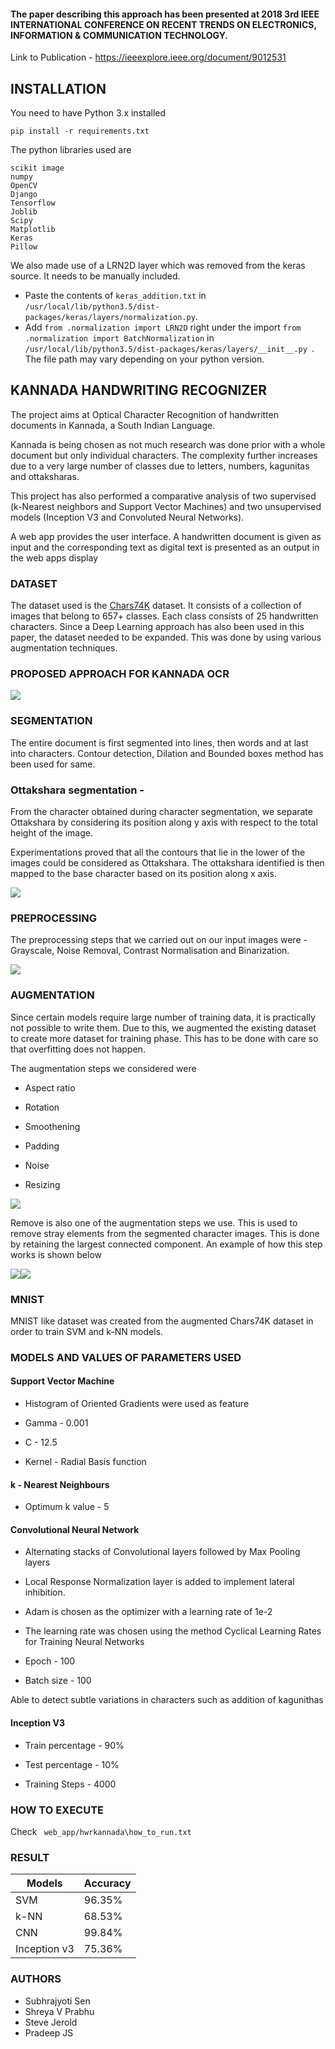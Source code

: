 #### The paper describing this approach has been presented at 2018 3rd IEEE INTERNATIONAL CONFERENCE ON RECENT TRENDS ON ELECTRONICS, INFORMATION & COMMUNICATION TECHNOLOGY. 
Link to Publication - https://ieeexplore.ieee.org/document/9012531

## INSTALLATION

You need to have Python 3.x installed

`pip install -r requirements.txt`

The python libraries used are

```
scikit image
numpy
OpenCV
Django
Tensorflow
Joblib
Scipy
Matplotlib
Keras
Pillow
```
We also made use of a LRN2D layer which was removed from the keras source. It needs to be manually included.
-   Paste the contents of `keras_addition.txt` in `/usr/local/lib/python3.5/dist-packages/keras/layers/normalization.py`. 
-   Add `from .normalization import LRN2D` right under the import `from .normalization import BatchNormalization` in `/usr/local/lib/python3.5/dist-packages/keras/layers/__init__.py `. 
The file path may vary depending on your python version.
  
## KANNADA HANDWRITING RECOGNIZER

The project aims at Optical Character Recognition of handwritten documents in Kannada, a South Indian Language.

Kannada is being chosen as not much research was done prior with a whole document but only individual characters. The complexity further increases due to a very large number of classes due to letters, numbers, kagunitas and ottaksharas.

This project has also performed a comparative analysis of two supervised (k-Nearest neighbors and Support Vector Machines) and two unsupervised models (Inception V3 and Convoluted Neural Networks).

A web app provides the user interface. A handwritten document is given as input and the corresponding text as digital text is presented as an output in the web apps display

### DATASET

The dataset used is the [Chars74K](https://teodecampos.github.io/chars74k/) dataset. It consists of a collection of images that belong to 657+ classes. Each class consists of 25 handwritten characters. Since a Deep Learning approach has also been used in this paper, the dataset needed to be expanded. This was done by using various augmentation techniques.

### PROPOSED APPROACH FOR KANNADA OCR

![](https://lh4.googleusercontent.com/4XyG2Tl-WNNUJYMD_s9sYxBajJYkqray6UP7rL9a2cYKoQm2F1n6U23QKMnYdEaqveAl5p5HsT_z6wENp63qyO9ROQqNXY908mQitX8CIgbtaFu42sl70ZYbPe_MEsvRcPpXAWMf)

### SEGMENTATION

The entire document is first segmented into lines, then words and at last into characters. Contour detection, Dilation and Bounded boxes method has been used for same.


### Ottakshara segmentation -

From the character obtained during character segmentation, we separate Ottakshara by considering its position along y axis with respect to the total height of the image.

Experimentations proved that all the contours that lie in the lower of the images could be considered as Ottakshara. The ottakshara identified is then mapped to the base character based on its position along x axis.

![](https://lh3.googleusercontent.com/u0sUSXn6Cn6jHld_D32P-01qEomqk8Yid5nT4CNHDeBpRMVhua_dLjFLJsrztdywN05AvGjKE6npY2RbCAL9cBlKPvbUmU9nOfN8GhOJPTY0BcdK0aq7cyOqvgBWqGY5sSNcqxBH)

### PREPROCESSING

The preprocessing steps that we carried out on our input images were - Grayscale, Noise Removal, Contrast Normalisation and Binarization.

![](https://lh5.googleusercontent.com/iLnVNrrp-dCNDu10glCeM-Me9So2JNtazPhAyDJihYS8jhlyx8BQYuJldK_EMl_HAr3DtcB7oG_tf38b-_NnJDotCxNZ48OKhpfC_3WL0wOVyvYyUdjAE0YdED0R5i_1W8SRxT3g)

### AUGMENTATION

Since certain models require large number of training data, it is practically not possible to write them. Due to this, we augmented the existing dataset to create more dataset for training phase. This has to be done with care so that overfitting does not happen.

The augmentation steps we considered were

-   Aspect ratio
    
-   Rotation
    
-   Smoothening
    
-   Padding
    
-   Noise
    
-   Resizing

![](https://lh4.googleusercontent.com/71bBj5oJ9LwygGo4ECZXlrQICDKZHqUE2zCyZ_744wtptWU2HROs8iVW8lOaOdj5m_LbVJ-gQziZ2ZVFiFKgzyJ0KqoQgUNwiclmfYFPhRebxRX3Sd8W3zNYvg-6mjZH1pFgias2)

Remove is also one of the augmentation steps we use. This is used to remove stray elements from the segmented character images. This is done by retaining the largest connected component. An example of how this step works is shown below

  

![](https://lh5.googleusercontent.com/jNZICq70K6w6sgYrc17XAm8RTnkfSrXCzGkN-zu-SqPu5C7CX5nHosgREVBHqN8GswSyLJpxR50lp_phCBxJkDqtnaPxrxIkatQVcZsWNULrzkJYBG7DUK4-ADwZ0gN7ZbmOqB3A)![](https://lh5.googleusercontent.com/xeNAQ0-1a36GuYdp5U2hcp8te8zozEaHJThcktsm10ADY_EUsWVaLmR0gyzrn5tpk_MfdHh2Xdh08ahblE9zQzE8YxWbhQwK8gO6zvVnKQ5fPp88nfwv1ZAaoUUy_oEOmVjHauLm)


### MNIST

MNIST like dataset was created from the augmented Chars74K dataset in order to train SVM and k-NN models.

### MODELS  AND VALUES OF PARAMETERS USED

#### Support Vector Machine

-   Histogram of Oriented Gradients were used as feature
    
-   Gamma - 0.001
    
-   C - 12.5
    
-   Kernel - Radial Basis function
    
#### k - Nearest Neighbours

-   Optimum k value - 5
    

#### Convolutional Neural Network

-   Alternating stacks of Convolutional layers followed by Max Pooling layers
    
-   Local Response Normalization layer is added to implement lateral inhibition.
    
-   Adam is chosen as the optimizer with a learning rate of 1e-2​
    
-   The learning rate was chosen using the method Cyclical Learning Rates for Training Neural Networks
    
-   Epoch - 100
    
-   Batch size - 100
    


Able to detect subtle variations in characters such as addition of kagunithas

  

#### Inception V3

-   Train percentage - 90%
    
-   Test percentage - 10%
    
-   Training Steps - 4000
    

### HOW TO EXECUTE

Check  ` web_app/hwrkannada\how_to_run.txt`


### RESULT

|Models |Accuracy |
|---|---|
| SVM| 96.35%|
| k-NN| 68.53%|
| CNN| 99.84%|
| Inception v3|75.36%|

### AUTHORS
- Subhrajyoti Sen
- Shreya V Prabhu
- Steve Jerold
- Pradeep JS
